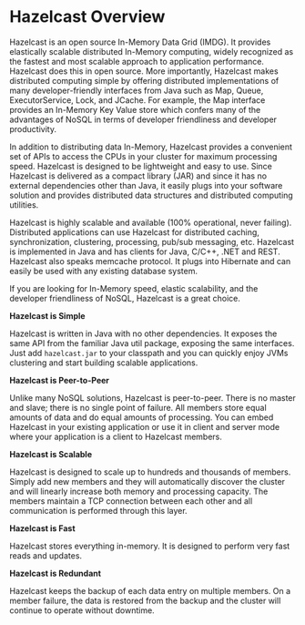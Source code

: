 # Hazelcast Overview


Hazelcast is an open source In-Memory Data Grid (IMDG). 
It provides elastically scalable distributed In-Memory computing, widely recognized as the fastest and most scalable
approach to application performance. Hazelcast does this in open source.
More importantly, Hazelcast makes distributed computing simple by offering distributed implementations of many
developer-friendly interfaces from Java such as Map, Queue, ExecutorService, Lock, and JCache. For example, the Map
interface provides an In-Memory Key Value store which confers many of the advantages of NoSQL in terms of developer
friendliness and developer productivity.

In addition to distributing data In-Memory, Hazelcast provides a convenient set of APIs to access the CPUs in your
cluster for maximum processing speed.
Hazelcast is designed to be lightweight and easy to use. Since Hazelcast is delivered as a compact library (JAR) and
since it has no external dependencies other than Java, it easily plugs into your software solution and provides
distributed data structures and distributed computing utilities.

Hazelcast is highly scalable and available (100% operational, never failing). Distributed applications can use
Hazelcast for distributed caching, synchronization, clustering, processing, pub/sub messaging, etc. Hazelcast is
implemented in Java and has clients for Java, C/C++, .NET and REST. Hazelcast also speaks memcache protocol. It plugs into Hibernate and can easily be used with any existing database system.

If you are looking for In-Memory speed, elastic scalability, and the developer friendliness of NoSQL, Hazelcast is a
great choice.

**Hazelcast is Simple**

Hazelcast is written in Java with no other dependencies. It exposes the same API from the familiar Java util package,
exposing the same interfaces. Just add `hazelcast.jar` to your classpath and you can quickly enjoy JVMs clustering
and start building scalable applications.

**Hazelcast is Peer-to-Peer**

Unlike many NoSQL solutions, Hazelcast is peer-to-peer. There is no master and slave; there is no single point of
failure. All members store equal amounts of data and do equal amounts of processing. You can embed Hazelcast in your
existing application or use it in client and server mode where your application is a client to Hazelcast members.

**Hazelcast is Scalable**

Hazelcast is designed to scale up to hundreds and thousands of members. Simply add new members and they will
automatically discover the cluster and will linearly increase both memory and processing capacity. The members maintain
a TCP connection between each other and all communication is performed through this layer.

**Hazelcast is Fast**

Hazelcast stores everything in-memory. It is designed to perform very fast reads and updates.

**Hazelcast is Redundant**

Hazelcast keeps the backup of each data entry on multiple members. On a member failure, the data is restored from the
backup and the cluster will continue to operate without downtime.

